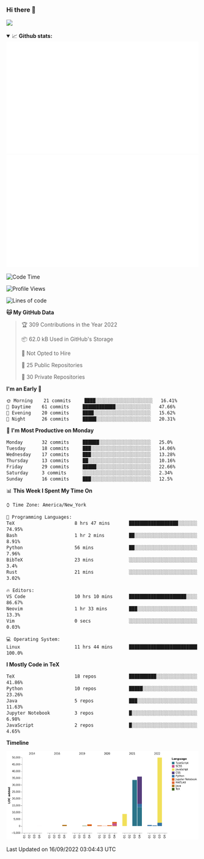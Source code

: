 ### Hi there 👋
 <!--<a href=""><img src="https://img.shields.io/badge/gmail-%23D14836.svg?&style=for-the-badge&logo=gmail&logoColor=white"/></a>-->
 <a href="https://twitter.com/shahanM"><img src="https://img.shields.io/badge/twitter-%231DA1F2.svg?&style=for-the-badge&logo=twitter&logoColor=white"/></a>
 <!--<a href=""><img src="https://img.shields.io/badge/linkedin-%230077B5.svg?&style=for-the-badge&logo=linkedin&logoColor=white"/></a>-->
<details open>
  <summary>📈 <b>Github stats:</b></summary>
  <img src="https://raw.githubusercontent.com/ShahanM/stats-github/master/generated/overview.svg#gh-dark-mode-only" />
  <!--![](https://raw.githubusercontent.com/username/github-stats/master/generated/overview.svg#gh-light-mode-only)-->
  <img src="https://raw.githubusercontent.com/ShahanM/stats-github/master/generated/languages.svg#gh-dark-mode-only" />
  <!--![](https://raw.githubusercontent.com/username/github-stats/master/generated/languages.svg#gh-light-mode-only)-->
  <!--<img src="https://raw.githubusercontent.com/ShahanM/github-stats/master/generated/overview.svg"/>-->
  <!--<img src="https://raw.githubusercontent.com/ShahanM/github-stats/master/generated/languages.svg"/>-->
</details>


<!--
**ShahanM/ShahanM** is a ✨ _special_ ✨ repository because its `README.md` (this file) appears on your GitHub profile.

Here are some ideas to get you started:

- 🔭 I’m currently working on ...
- 🌱 I’m currently learning ...
- 👯 I’m looking to collaborate on ...
- 🤔 I’m looking for help with ...
- 💬 Ask me about ...
- 📫 How to reach me: ...
- 😄 Pronouns: ...
- ⚡ Fun fact: ...
-->

<!--START_SECTION:waka-->
![Code Time](http://img.shields.io/badge/Code%20Time-553%20hrs%2057%20mins-blue)

![Profile Views](http://img.shields.io/badge/Profile%20Views-0-blue)

![Lines of code](https://img.shields.io/badge/From%20Hello%20World%20I%27ve%20Written-136%20Thousand%20lines%20of%20code-blue)

**🐱 My GitHub Data** 

> 🏆 309 Contributions in the Year 2022
 > 
> 📦 62.0 kB Used in GitHub's Storage 
 > 
> 🚫 Not Opted to Hire
 > 
> 📜 25 Public Repositories 
 > 
> 🔑 30 Private Repositories  
 > 
**I'm an Early 🐤** 

```text
🌞 Morning    21 commits     ████░░░░░░░░░░░░░░░░░░░░░   16.41% 
🌆 Daytime    61 commits     ████████████░░░░░░░░░░░░░   47.66% 
🌃 Evening    20 commits     ████░░░░░░░░░░░░░░░░░░░░░   15.62% 
🌙 Night      26 commits     █████░░░░░░░░░░░░░░░░░░░░   20.31%

```
📅 **I'm Most Productive on Monday** 

```text
Monday       32 commits     ██████░░░░░░░░░░░░░░░░░░░   25.0% 
Tuesday      18 commits     ███░░░░░░░░░░░░░░░░░░░░░░   14.06% 
Wednesday    17 commits     ███░░░░░░░░░░░░░░░░░░░░░░   13.28% 
Thursday     13 commits     ██░░░░░░░░░░░░░░░░░░░░░░░   10.16% 
Friday       29 commits     █████░░░░░░░░░░░░░░░░░░░░   22.66% 
Saturday     3 commits      ░░░░░░░░░░░░░░░░░░░░░░░░░   2.34% 
Sunday       16 commits     ███░░░░░░░░░░░░░░░░░░░░░░   12.5%

```


📊 **This Week I Spent My Time On** 

```text
⌚︎ Time Zone: America/New_York

💬 Programming Languages: 
TeX                      8 hrs 47 mins       ██████████████████░░░░░░░   74.95% 
Bash                     1 hr 2 mins         ██░░░░░░░░░░░░░░░░░░░░░░░   8.91% 
Python                   56 mins             ██░░░░░░░░░░░░░░░░░░░░░░░   7.96% 
BibTeX                   23 mins             ░░░░░░░░░░░░░░░░░░░░░░░░░   3.4% 
Rust                     21 mins             ░░░░░░░░░░░░░░░░░░░░░░░░░   3.02%

🔥 Editors: 
VS Code                  10 hrs 10 mins      █████████████████████░░░░   86.67% 
Neovim                   1 hr 33 mins        ███░░░░░░░░░░░░░░░░░░░░░░   13.3% 
Vim                      0 secs              ░░░░░░░░░░░░░░░░░░░░░░░░░   0.03%

💻 Operating System: 
Linux                    11 hrs 44 mins      █████████████████████████   100.0%

```

**I Mostly Code in TeX** 

```text
TeX                      18 repos            ██████████░░░░░░░░░░░░░░░   41.86% 
Python                   10 repos            █████░░░░░░░░░░░░░░░░░░░░   23.26% 
Java                     5 repos             ███░░░░░░░░░░░░░░░░░░░░░░   11.63% 
Jupyter Notebook         3 repos             █░░░░░░░░░░░░░░░░░░░░░░░░   6.98% 
JavaScript               2 repos             █░░░░░░░░░░░░░░░░░░░░░░░░   4.65%

```


**Timeline**

![Chart not found](https://raw.githubusercontent.com/ShahanM/ShahanM/main/charts/bar_graph.png) 


 Last Updated on 16/09/2022 03:04:43 UTC
<!--END_SECTION:waka-->
